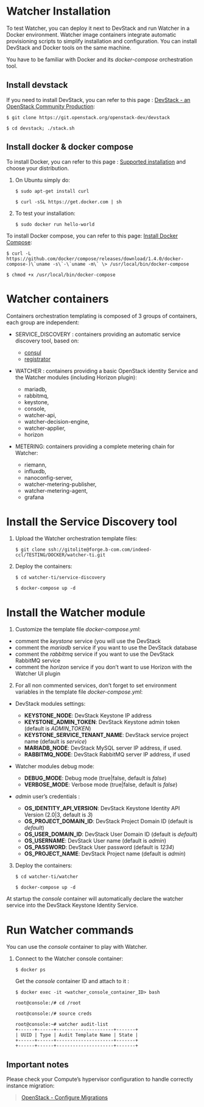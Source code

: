 Watcher Installation
====================

To test Watcher, you can deploy it next to DevStack and run Watcher in a
Docker environment. Watcher image containers integrate automatic
provisioning scripts to simplify installation and configuration. You can
install DevStack and Docker tools on the same machine.

You have to be familiar with Docker and its *docker-compose*
orchestration tool.

Install devstack
----------------

If you need to install DevStack, you can refer to this page : [DevStack - an OpenStack Community Production]:

    $ git clone https://git.openstack.org/openstack-dev/devstack

    $ cd devstack; ./stack.sh

Install docker & docker compose
-------------------------------

To install Docker, you can refer to this page : [Supported installation]
and choose your distribution.

1.  On Ubuntu simply do:

        $ sudo apt-get install curl

        $ curl -sSL https://get.docker.com | sh

2.  To test your installation:

        $ sudo docker run hello-world

To install Docker compose, you can refer to this page: [Install Docker Compose]:

    $ curl -L https://github.com/docker/compose/releases/download/1.4.0/docker-compose-)\`uname -s\`-\`uname -m\` \> /usr/local/bin/docker-compose

    $ chmod +x /usr/local/bin/docker-compose

  [DevStack - an OpenStack Community Production]: http://docs.openstack.org/developer/devstack/
  [Supported installation]: https://docs.docker.com/installation/
  [Install Docker Compose]: https://docs.docker.com/compose/install/

Watcher containers
==================

Containers orchestration templating is composed of 3 groups of
containers, each group are independent:

-   SERVICE\_DISCOVERY : containers providing an automatic service discovery tool, based on:
     -   [consul]
     -   [registrator]

-   WATCHER : containers providing a basic OpenStack identity Service and the Watcher modules (including Horizon plugin):
     -   mariadb,
     -   rabbitmq,
     -   keystone,
     -   console,
     -   watcher-api,
     -   watcher-decision-engine,
     -   watcher-applier,
     -   horizon

-  METERING: containers providing a complete metering chain for Watcher:
     -   riemann,
     -   influxdb,
     -   nanoconfig-server,
     -   watcher-metering-publisher,
     -   watcher-metering-agent,
     -   grafana

  [consul]: https://github.com/hashicorp/consul
  [registrator]: https://github.com/gliderlabs/registrator

Install the Service Discovery tool
==================================

1.  Upload the Watcher orchestration template files:

        $ git clone ssh://gitolite@forge.b-com.com/indeed-ccl/TESTING/DOCKER/watcher-ti.git

2.  Deploy the containers:

        $ cd watcher-ti/service-discovery

        $ docker-compose up -d

Install the Watcher module
==========================

1. Customize the template file *docker-compose.yml*:

  - comment the *keystone* service (you will use the DevStack  
  - comment the *mariadb* service if you want to use the DevStack database
  - comment the *rabbitmq* service if you want to use the DevStack RabbitMQ service
  - comment the *horizon* service if you don’t want to use Horizon with the Watcher UI plugin

2.  For all non commented services, don’t forget to set environment
    variables in the template file *docker-compose.yml*:

  -   DevStack modules settings:

      -   **KEYSTONE\_NODE**: DevStack Keystone IP address
      -   **KEYSTONE\_ADMIN\_TOKEN**: DevStack Keystone admin token (default is *ADMIN\_TOKEN*)
      -   **KEYSTONE\_SERVICE\_TENANT\_NAME**: DevStack service project name (default is *service*)
      -   **MARIADB\_NODE**: DevStack MySQL server IP address, if used.
      -   **RABBITMQ\_NODE**: DevStack RabbitMQ server IP address, if used

  -   Watcher modules debug mode:

      -   **DEBUG\_MODE**: Debug mode (true|false, default is *false*)
      -   **VERBOSE\_MODE**: Verbose mode (true|false, default is *false*)

  -   *admin* user’s credentials :

      -   **OS\_IDENTITY\_API\_VERSION**: DevStack Keystone Identity API Version (2.0|3, default is *3*)
      -   **OS\_PROJECT\_DOMAIN\_ID**: DevStack Project Domain ID (default is *default*)
      -   **OS\_USER\_DOMAIN\_ID**: DevStack User Domain ID (default is *default*)
      -   **OS\_USERNAME**: DevStack User name (default is *admin*)
      -   **OS\_PASSWORD**: DevStack User password (default is *1234*)
      -   **OS\_PROJECT\_NAME**: DevStack Project name (default is
      *admin*)
3.  Deploy the containers:

        $ cd watcher-ti/watcher

        $ docker-compose up -d

At startup the *console* container will automatically declare the
watcher service into the DevStack Keystone Identity Service.

Run Watcher commands
====================

You can use the *console* container to play with Watcher.

1.  Connect to the Watcher console container:

        $ docker ps

    Get the *console* container ID and attach to it :

        $ docker exec -it <watcher_console_container_ID> bash

        root@console:/# cd /root

        root@console:/# source creds

        root@console:~# watcher audit-list
        +------+------+---------------------+-------+
        | UUID | Type | Audit Template Name | State |
        +------+------+---------------------+-------+
        +------+------+---------------------+-------+

Important notes
---------------

Please check your Compute’s hypervisor configuration to handle correctly
instance migration:

> [OpenStack - Configure Migrations]

  [OpenStack - Configure Migrations]: http://docs.openstack.org/admin-guide-cloud/content/section_configuring-compute-migrations.html

